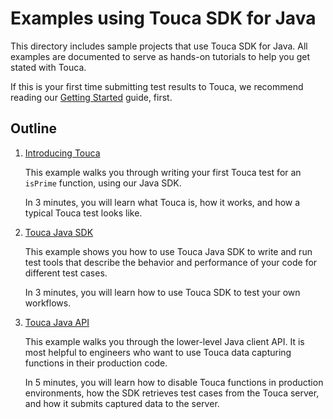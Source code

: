 # Examples using Touca SDK for Java

This directory includes sample projects that use Touca SDK for Java. All
examples are documented to serve as hands-on tutorials to help you get stated
with Touca.

If this is your first time submitting test results to Touca, we recommend
reading our [Getting Started](https://docs.touca.io) guide, first.

## Outline

1.  [Introducing Touca](./01_java_minimal)

    This example walks you through writing your first Touca test for an
    `isPrime` function, using our Java SDK.

    In 3 minutes, you will learn what Touca is, how it works, and how a typical
    Touca test looks like.

2.  [Touca Java SDK](./02_java_main_api)

    This example shows you how to use Touca Java SDK to write and run test tools
    that describe the behavior and performance of your code for different test
    cases.

    In 3 minutes, you will learn how to use Touca SDK to test your own
    workflows.

3.  [Touca Java API](./03_java_core_api)

    This example walks you through the lower-level Java client API. It is most
    helpful to engineers who want to use Touca data capturing functions in their
    production code.

    In 5 minutes, you will learn how to disable Touca functions in production
    environments, how the SDK retrieves test cases from the Touca server, and
    how it submits captured data to the server.
